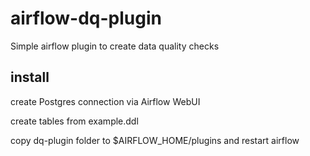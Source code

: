 # airflow-dq-plugin
Simple airflow plugin to create data quality checks

## install
create Postgres connection via Airflow WebUI

create tables from example.ddl

copy dq-plugin folder to $AIRFLOW_HOME/plugins and restart airflow 
